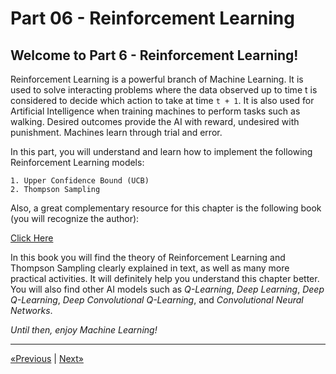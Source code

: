 # Part 06 - Reinforcement Learning

## Welcome to Part 6 - Reinforcement Learning!

Reinforcement Learning is a powerful branch of Machine Learning. It is used to solve interacting problems where the data observed up to time t is considered to decide which action to take at time `t + 1`. It is also used for Artificial Intelligence when training machines to perform tasks such as walking. Desired outcomes provide the AI with reward, undesired with punishment. Machines learn through trial and error.

In this part, you will understand and learn how to implement the following Reinforcement Learning models:
    
    1. Upper Confidence Bound (UCB)
    2. Thompson Sampling

Also, a great complementary resource for this chapter is the following book (you will recognize the author):

[Click Here]("https://www.amazon.com/Crash-Course-hands-introduction-reinforcement/dp/1838645357/ref=sr_1_1?crid=235YAFPX03J0Z&dchild=1&keywords=ai+crash+course&qid=1594476675&sprefix=ai+cr%2Caps%2C213&sr=8-1")

In this book you will find the theory of Reinforcement Learning and Thompson Sampling clearly explained in text, as well as many more practical activities. It will definitely help you understand this chapter better. You will also find other AI models such as *Q-Learning*, *Deep Learning*, *Deep Q-Learning*, *Deep Convolutional Q-Learning*, and *Convolutional Neural Networks*.

*Until then, enjoy Machine Learning!*
<hr>

<a href="../Section 30 - Eclat">«Previous</a> | <a href="../Section 32 - Upper Confidence Bound (UCB)">Next»</a>
